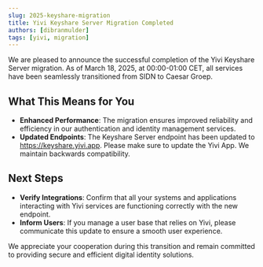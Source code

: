 ```yaml
---
slug: 2025-keyshare-migration
title: Yivi Keyshare Server Migration Completed
authors: [dibranmulder]
tags: [yivi, migration]
---
```


We are pleased to announce the successful completion of the Yivi Keyshare Server migration. As of March 18, 2025, at 00:00-01:00 CET, all services have been seamlessly transitioned from SIDN to Caesar Groep.

## What This Means for You
- **Enhanced Performance**: The migration ensures improved reliability and efficiency in our authentication and identity management services.​
- **Updated Endpoints**: The Keyshare Server endpoint has been updated to https://keyshare.yivi.app. Please make sure to update the Yivi App. We maintain backwards compatibility. 

## Next Steps
- **Verify Integrations**: Confirm that all your systems and applications interacting with Yivi services are functioning correctly with the new endpoint.​
- **Inform Users**: If you manage a user base that relies on Yivi, please communicate this update to ensure a smooth user experience.​

We appreciate your cooperation during this transition and remain committed to providing secure and efficient digital identity solutions.